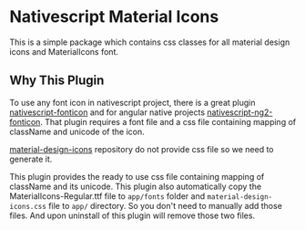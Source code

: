 # Nativescript Material Icons
This is a simple package which contains css classes for all material design icons and MaterialIcons font.

## Why This Plugin
To use any font icon in nativescript project, there is a great plugin [nativescript-fonticon](https://github.com/NathanWalker/nativescript-fonticon) and for angular native projects [nativescript-ng2-fonticon](https://github.com/NathanWalker/nativescript-ng2-fonticon).
That plugin requires a font file and a css file containing mapping of className and unicode of the icon.

[material-design-icons](https://github.com/google/material-design-icons) repository do not provide css file so we need to generate it.

This plugin provides the ready to use css file containing mapping of className and its unicode. This plugin also automatically copy the MaterialIcons-Regular.ttf file to `app/fonts` folder and `material-design-icons.css` file to `app/` directory. So you don't need to manually add those files. And upon uninstall of this plugin will remove those two files.